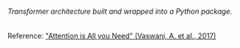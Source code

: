 ###### Transformer architecture built and wrapped into a Python package.
Reference: ["Attention is All you Need" (Vaswani, A. et al., 2017)](https://arxiv.org/abs/1706.03762)
